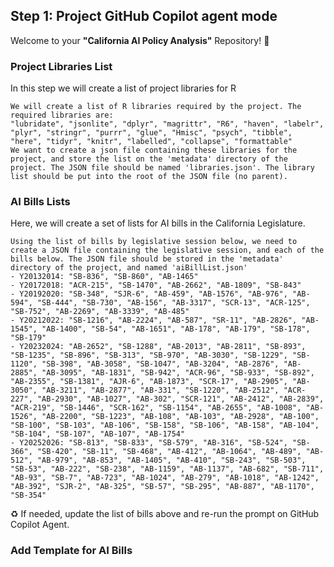 ## Step 1: Project GitHub Copilot agent mode

Welcome to your **"California AI Policy Analysis"** Repository! :robot:

### Project Libraries List

In this step we will create a list of project libraries for R

```prompt
We will create a list of R libraries required by the project. The required libraries are:
"lubridate", "jsonlite", "dplyr", "magrittr", "R6", "haven", "labelr", "plyr", "stringr", "purrr", "glue", "Hmisc", "psych", "tibble", "here", "tidyr", "knitr", "labelled", "collapse", "formattable"
We want to create a json file containing these libraries for the project, and store the list on the 'metadata' directory of the project. The JSON file should be named 'libraries.json'. The library list should be put into the root of the JSON file (no parent).
```

### AI Bills Lists

Here, we will create a set of lists for AI bills in the California Legislature.

```prompt
Using the list of bills by legislative session below, we need to create a JSON file containing the legislative session, and each of the bills below. The JSON file should be stored in the 'metadata' directory of the project, and named 'aiBillList.json'
- Y20132014: "SB-836", "SB-860", "AB-1465"
- Y20172018: "ACR-215", "SB-1470", "AB-2662", "AB-1809", "SB-843"
- Y20192020: "SB-348", "SJR-6", "AB-459", "AB-1576", "AB-976", "AB-594", "SB-444", "SB-730", "AB-156", "AB-3317", "SCR-13", "ACR-125", "SB-752", "AB-2269", "AB-3339", "AB-485"
- Y20212022: "SB-1216", "AB-2224", "AB-587", "SR-11", "AB-2826", "AB-1545", "AB-1400", "SB-54", "AB-1651", "AB-178", "AB-179", "SB-178", "SB-179"
- Y20232024: "AB-2652", "SB-1288", "AB-2013", "AB-2811", "SB-893", "SB-1235", "SB-896", "SB-313", "SB-970", "AB-3030", "SB-1229", "SB-1120", "SB-398", "AB-3058", "SB-1047", "AB-3204", "AB-2876", "AB-2885", "AB-3095", "AB-1831", "SB-942", "ACR-96", "SB-933", "SB-892", "AB-2355", "SB-1381", "AJR-6", "AB-1873", "SCR-17", "AB-2905", "AB-3050", "AB-3211", "AB-2877", "AB-331", "SB-1220", "AB-2512", "ACR-227", "AB-2930", "AB-1027", "AB-302", "SCR-121", "AB-2412", "AB-2839", "ACR-219", "SB-1446", "SCR-162", "SB-1154", "AB-2655", "AB-1008", "AB-1526", "AB-2200", "SB-1223", "AB-108", "AB-103", "AB-2928", "AB-100", "SB-100", "SB-103", "AB-106", "SB-158", "SB-106", "AB-158", "AB-104", "SB-104", "SB-107", "AB-107", "AB-1754"
- Y20252026: "SB-813", "SB-833", "SB-579", "AB-316", "SB-524", "SB-366", "SB-420", "SB-11", "SB-468", "AB-412", "AB-1064", "AB-489", "AB-512", "AB-979", "AB-853", "AB-1405", "AB-410", "SB-243", "SB-503", "SB-53", "AB-222", "SB-238", "AB-1159", "AB-1137", "AB-682", "SB-711", "AB-93", "SB-7", "AB-723", "AB-1024", "AB-279", "AB-1018", "AB-1242", "AB-392", "SJR-2", "AB-325", "SB-57", "SB-295", "AB-887", "AB-1170", "SB-354"
```

:recycle: If needed, update the list of bills above and re-run the prompt on GitHub Copilot Agent.

### Add Template for AI Bills

